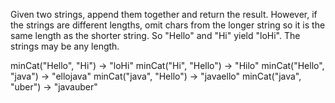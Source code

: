 Given two strings, append them together and return the result. 
However, if the strings are different lengths, omit chars from the longer string so it is the same length as the shorter string. 
So "Hello" and "Hi" yield "loHi". The strings may be any length.

minCat("Hello", "Hi") → "loHi"
minCat("Hi", "Hello") → "Hilo"
minCat("Hello", "java") → "ellojava"
minCat("java", "Hello") → "javaello"
minCat("java", "uber") → "javauber"
